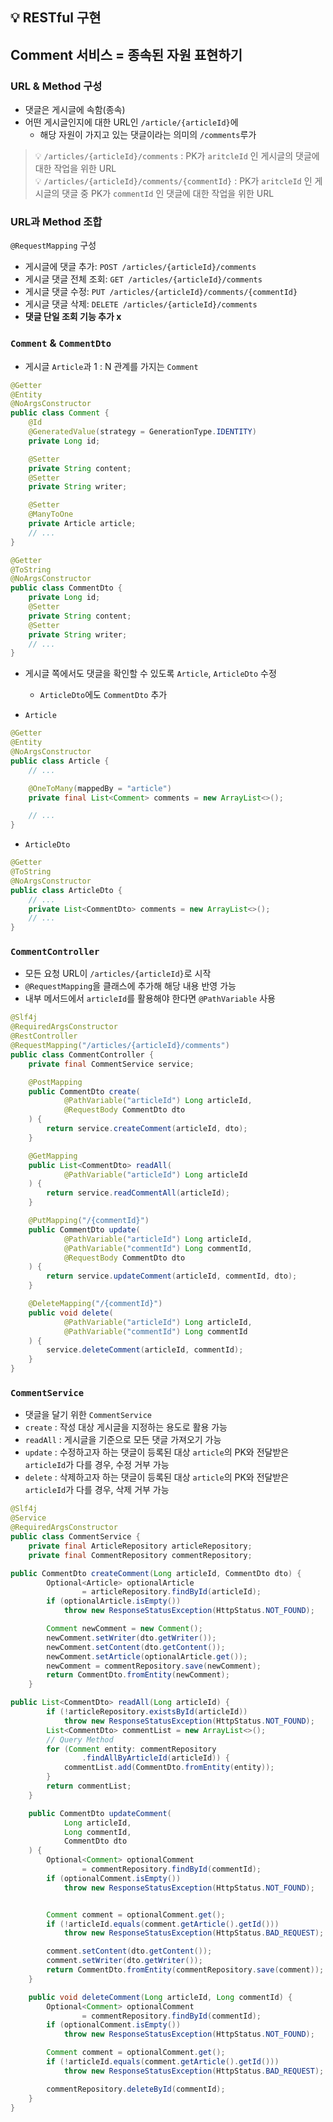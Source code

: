## 💡 RESTful 구현 
## Comment 서비스 = 종속된 자원 표현하기
### URL & Method 구성
- 댓글은 게시글에 속함(종속)
- 어떤 게시글인지에 대한 URL인 `/article/{articleId}`에 
  - 해당 자원이 가지고 있는 댓글이라는 의미의 `/comments`루가

> 💡 `/articles/{articleId}/comments` : PK가 `aritcleId` 인 게시글의 댓글에 대한 작업을 위한 URL   
> 💡 `/articles/{articleId}/comments/{commentId}` : PK가 `aritcleId` 인 게시글의 댓글 중 PK가 `commentId` 인 댓글에 대한 작업을 위한 URL

### URL과 Method 조합
`@RequestMapping` 구성
- 게시글에 댓글 추가: `POST /articles/{articleId}/comments`
- 게시글 댓글 전체 조회: `GET /articles/{articleId}/comments`
- 게시글 댓글 수정: `PUT /articles/{articleId}/comments/{commentId}`
- 게시글 댓글 삭제: `DELETE /articles/{articleId}/comments`
- **댓글 단일 조회 기능 추가 x**

### `Comment` & `CommentDto`
- 게시글 `Article`과 1 : N 관계를 가지는 `Comment` 
```java
@Getter
@Entity
@NoArgsConstructor
public class Comment {
    @Id
    @GeneratedValue(strategy = GenerationType.IDENTITY)
    private Long id;

    @Setter
    private String content;
    @Setter
    private String writer;

    @Setter
    @ManyToOne
    private Article article;
    // ...
}
```
```java
@Getter
@ToString
@NoArgsConstructor
public class CommentDto {
    private Long id;
    @Setter
    private String content;
    @Setter
    private String writer;
    // ...
}
```
- 게시글 쪽에서도 댓글을 확인할 수 있도록 `Article`, `ArticleDto` 수정
  - `ArticleDto`에도 `CommentDto` 추가
 
- `Article` 
```java
@Getter
@Entity
@NoArgsConstructor
public class Article {
    // ...

    @OneToMany(mappedBy = "article")
    private final List<Comment> comments = new ArrayList<>();

    // ...
}
```
- `ArticleDto`
```java
@Getter
@ToString
@NoArgsConstructor
public class ArticleDto {
    // ...
    private List<CommentDto> comments = new ArrayList<>();
    // ...
}
```

### `CommentController`
- 모든 요청 URL이 `/articles/{articleId}`로 시작
- `@RequestMapping`을 클래스에 추가해 해당 내용 반영 가능
- 내부 메서드에서 `articleId`를 활용해야 한다면 `@PathVariable` 사용
```java
@Slf4j
@RequiredArgsConstructor
@RestController
@RequestMapping("/articles/{articleId}/comments")
public class CommentController {
    private final CommentService service;

    @PostMapping
    public CommentDto create(
            @PathVariable("articleId") Long articleId,
            @RequestBody CommentDto dto
    ) {
        return service.createComment(articleId, dto);
    }

    @GetMapping
    public List<CommentDto> readAll(
            @PathVariable("articleId") Long articleId
    ) {
        return service.readCommentAll(articleId);
    }

    @PutMapping("/{commentId}")
    public CommentDto update(
            @PathVariable("articleId") Long articleId,
            @PathVariable("commentId") Long commentId,
            @RequestBody CommentDto dto
    ) {
        return service.updateComment(articleId, commentId, dto);
    }

    @DeleteMapping("/{commentId}")
    public void delete(
            @PathVariable("articleId") Long articleId,
            @PathVariable("commentId") Long commentId
    ) {
        service.deleteComment(articleId, commentId);
    }
}
```
### `CommentService`
- 댓글을 달기 위한 `CommentService`
- `create` : 작성 대상 게시글을 지정하는 용도로 활용 가능
- `readAll` : 게시글을 기준으로 모든 댓글 가져오기 가능
- `update` : 수정하고자 하는 댓글이 등록된 대상 `article`의 PK와 전달받은 `articleId`가 다를 경우, 수정 거부 가능
- `delete` : 삭제하고자 하는 댓글이 등록된 대상 `article`의 PK와 전달받은 `articleId`가 다를 경우, 삭제 거부 가능
```java
@Slf4j
@Service
@RequiredArgsConstructor
public class CommentService {
    private final ArticleRepository articleRepository;
    private final CommentRepository commentRepository;

public CommentDto createComment(Long articleId, CommentDto dto) {
        Optional<Article> optionalArticle
                = articleRepository.findById(articleId);
        if (optionalArticle.isEmpty())
            throw new ResponseStatusException(HttpStatus.NOT_FOUND);

        Comment newComment = new Comment();
        newComment.setWriter(dto.getWriter());
        newComment.setContent(dto.getContent());
        newComment.setArticle(optionalArticle.get());
        newComment = commentRepository.save(newComment);
        return CommentDto.fromEntity(newComment);
    }

public List<CommentDto> readAll(Long articleId) {
        if (!articleRepository.existsById(articleId))
            throw new ResponseStatusException(HttpStatus.NOT_FOUND);
        List<CommentDto> commentList = new ArrayList<>();
        // Query Method
        for (Comment entity: commentRepository
                .findAllByArticleId(articleId)) {
            commentList.add(CommentDto.fromEntity(entity));
        }
        return commentList;
    }

    public CommentDto updateComment(
            Long articleId,
            Long commentId,
            CommentDto dto
    ) {
        Optional<Comment> optionalComment
                = commentRepository.findById(commentId);
        if (optionalComment.isEmpty())
            throw new ResponseStatusException(HttpStatus.NOT_FOUND);


        Comment comment = optionalComment.get();
        if (!articleId.equals(comment.getArticle().getId()))
            throw new ResponseStatusException(HttpStatus.BAD_REQUEST);

        comment.setContent(dto.getContent());
        comment.setWriter(dto.getWriter());
        return CommentDto.fromEntity(commentRepository.save(comment));
    }

    public void deleteComment(Long articleId, Long commentId) {
        Optional<Comment> optionalComment
                = commentRepository.findById(commentId);
        if (optionalComment.isEmpty())
            throw new ResponseStatusException(HttpStatus.NOT_FOUND);

        Comment comment = optionalComment.get();
        if (!articleId.equals(comment.getArticle().getId()))
            throw new ResponseStatusException(HttpStatus.BAD_REQUEST);

        commentRepository.deleteById(commentId);
    }
}
```